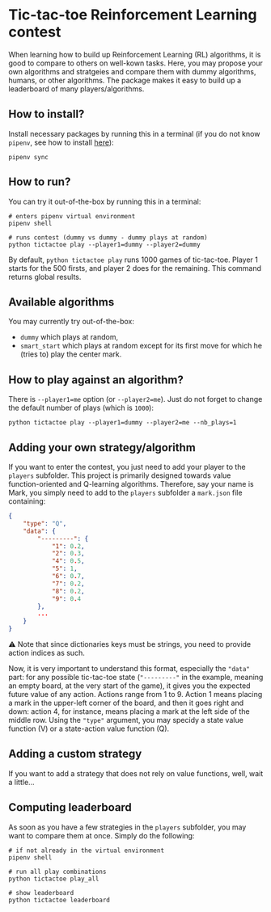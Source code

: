 # Tic-tac-toe Reinforcement Learning contest

When learning how to build up Reinforcement Learning (RL) algorithms, it is good to compare to others on well-kown tasks. Here, you may propose your own algorithms and stratgeies and compare them with dummy algorithms, humans, or other algorithms. The package makes it easy to build up a leaderboard of many players/algorithms.

## How to install?

Install necessary packages by running this in a terminal (if you do not know `pipenv`, see how to install [here](https://github.com/pypa/pipenv)):
```shell
pipenv sync
```

## How to run?

You can try it out-of-the-box by running this in a terminal:
```shell
# enters pipenv virtual environment
pipenv shell

# runs contest (dummy vs dummy - dummy plays at random)
python tictactoe play --player1=dummy --player2=dummy
```

By default, `python tictactoe play` runs 1000 games of tic-tac-toe. Player 1 starts for the 500 firsts, and player 2 does for the remaining. This command returns global results.

## Available algorithms

You may currently try out-of-the-box:
* `dummy` which plays at random,
* `smart_start` which plays at random except for its first move for which he (tries to) play the center mark.

## How to play against an algorithm?

There is `--player1=me` option (or `--player2=me`). Just do not forget to change the default number of plays (which is `1000`):
```shell
python tictactoe play --player1=dummy --player2=me --nb_plays=1
```

## Adding your own strategy/algorithm

If you want to enter the contest, you just need to add your player to the `players` subfolder. This project is primarily designed towards value function-oriented and Q-learning algorithms. Therefore, say your name is Mark, you simply need to add to the `players` subfolder a `mark.json` file containing:
```json
{
    "type": "Q",
    "data": {
        "---------": {
            "1": 0.2,
            "2": 0.3,
            "4": 0.5,
            "5": 1,
            "6": 0.7,
            "7": 0.2,
            "8": 0.2,
            "9": 0.4
        },
        ...
    }
}
```

:warning: Note that since dictionaries keys must be strings, you need to provide action indices as such.

Now, it is very important to understand this format, especially the `"data"` part: for any possible tic-tac-toe state (`"---------"` in the example, meaning an empty board, at the very start of the game), it gives you the expected future value of any action. Actions range from 1 to 9. Action 1 means placing a mark in the upper-left corner of the board, and then it goes right and down: action 4, for instance, means placing a mark at the left side of the middle row.
Using the `"type"` argument, you may specidy a state value function (V) or a state-action value function (Q).

## Adding a custom strategy

If you want to add a strategy that does not rely on value functions, well, wait a little...

## Computing leaderboard

As soon as you have a few strategies in the `players` subfolder, you may want to compare them at once. Simply do the following:
```shell
# if not already in the virtual environment
pipenv shell

# run all play combinations
python tictactoe play_all

# show leaderboard
python tictactoe leaderboard
```
